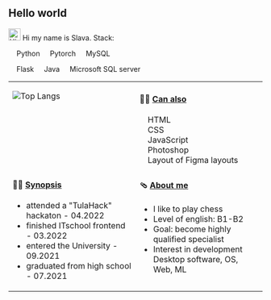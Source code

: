 ## Hello world

<img src='https://qpluspicture.oss-cn-beijing.aliyuncs.com/6LjjQA/Hi.gif' alt='Hi' width="24"/> Hi my name is Slava. Stack:

<img src="https://cdn.jsdelivr.net/gh/devicons/devicon/icons/python/python-original.svg" width='12'> Python 
<img src="https://cdn.jsdelivr.net/gh/devicons/devicon/icons/pytorch/pytorch-original.svg" width='12'> Pytorch 
<img src="https://cdn.jsdelivr.net/gh/devicons/devicon/icons/mysql/mysql-original.svg" width='12'> MySQL

<img src="https://cdn.jsdelivr.net/gh/devicons/devicon/icons/flask/flask-original.svg" width='12'> Flask 
<img src="https://cdn.jsdelivr.net/gh/devicons/devicon/icons/java/java-original.svg" width='12'> Java 
<img src="https://cdn.jsdelivr.net/gh/devicons/devicon/icons/microsoftsqlserver/microsoftsqlserver-plain.svg" width='12'/> Microsoft SQL server 


<table width="960px">
<tr>
<td valign="top" width="50%">

![Top Langs](https://github-readme-stats.vercel.app/api/top-langs/?username=slavadragon1&layout=donut)
  
</td>
<td valign="top" width="50%">

#### 🏋️‍♀️ <a href="" target="_blank">Can also</a>
  <div margin='12'>
    <img src="https://cdn.jsdelivr.net/gh/devicons/devicon/icons/html5/html5-original.svg" width='12'> HTML </br>
    <img src="https://cdn.jsdelivr.net/gh/devicons/devicon/icons/css3/css3-original.svg" width='12'> CSS </br>
    <img src="https://cdn.jsdelivr.net/gh/devicons/devicon/icons/javascript/javascript-original.svg" width='12'> JavaScript  </br>
    <img src="https://cdn.jsdelivr.net/gh/devicons/devicon/icons/photoshop/photoshop-plain.svg" width='12' /> Photoshop </br>
    <img src="https://cdn.jsdelivr.net/gh/devicons/devicon/icons/figma/figma-original.svg" width='12'/> Layout of Figma layouts
  </div>


</td>
</tr>
<tr>
<td valign="top" width="50%">

#### 🤾‍♂️ <a href="" target="">Synopsis</a>

<!-- blog starts -->
*  attended a "TulaHack" hackaton - 04.2022
*  finished ITschool frontend - 03.2022
*  entered the University - 09.2021
*  graduated from high school - 07.2021
<!-- blog ends -->

</td>
<td valign="top" width="50%">

#### 🩴 <a href="" target="">About me</a>

<!-- weekly starts -->

* I like to play chess
* Level of english: B1-B2
* Goal: become highly qualified specialist
* Interest in development Desktop software, OS, Web, ML

<!-- weekly ends -->

</td>
</tr>

</table>

